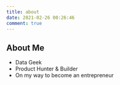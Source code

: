 ```yaml
---
title: about
date: 2021-02-26 00:26:46
comment: true
---
```


## About Me

- Data Geek
- Product Hunter & Builder
- On my way to become an entrepreneur